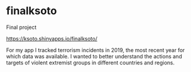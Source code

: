 # finalksoto
Final project

https://ksoto.shinyapps.io/finalksoto/

For my app I tracked terrorism incidents in 2019, the most recent year for which data was available. I wanted to better understand the actions and targets of violent extremist groups in different countries and regions.


